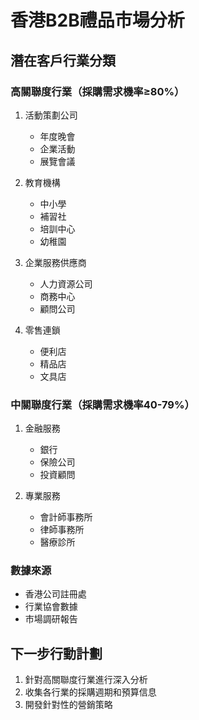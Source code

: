 # 香港B2B禮品市場分析

## 潛在客戶行業分類

### 高關聯度行業（採購需求機率≥80%）
1. 活動策劃公司
   - 年度晚會
   - 企業活動
   - 展覽會議

2. 教育機構
   - 中小學
   - 補習社
   - 培訓中心
   - 幼稚園

3. 企業服務供應商
   - 人力資源公司
   - 商務中心
   - 顧問公司

4. 零售連鎖
   - 便利店
   - 精品店
   - 文具店

### 中關聯度行業（採購需求機率40-79%）
1. 金融服務
   - 銀行
   - 保險公司
   - 投資顧問

2. 專業服務
   - 會計師事務所
   - 律師事務所
   - 醫療診所

### 數據來源
- 香港公司註冊處
- 行業協會數據
- 市場調研報告

## 下一步行動計劃
1. 針對高關聯度行業進行深入分析
2. 收集各行業的採購週期和預算信息
3. 開發針對性的營銷策略
